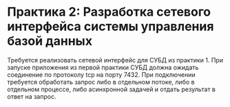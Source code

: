 # Практика 2: Разработка сетевого интерфейса системы управления базой данных
Требуется реализовать сетевой интерфейс для СУБД из практики 1.
При запуске приложения из первой практики СУБД должна ожидать соединение по протоколу tcp на порту 7432. При подключении требуется обработать запрос либо в отдельном потоке, либо в отдельном процессе, либо асинхронной задачей и отдать результат в ответ на запрос.
